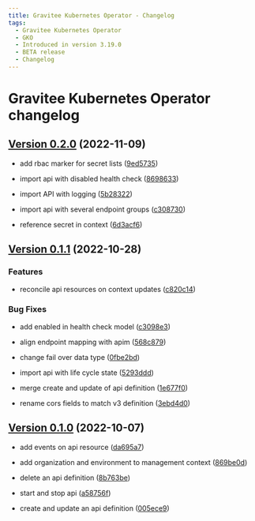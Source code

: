 ```yaml
---
title: Gravitee Kubernetes Operator - Changelog
tags:
  - Gravitee Kubernetes Operator
  - GKO
  - Introduced in version 3.19.0
  - BETA release
  - Changelog
---
```


# Gravitee Kubernetes Operator changelog


## [Version 0.2.0](https://github.com/gravitee-io/gravitee-kubernetes-operator/compare/0.1.1…0.2.0) (2022-11-09)

-   add rbac marker for secret lists
    ([9ed5735](https://github.com/gravitee-io/gravitee-kubernetes-operator/commit/9ed5735300acd5d208b485573a4915d0151bed6f))

-   import api with disabled health check
    ([8698633](https://github.com/gravitee-io/gravitee-kubernetes-operator/commit/869863348960b00d7775088f7b988e0ae97a1e7f))

-   import API with logging
    ([5b28322](https://github.com/gravitee-io/gravitee-kubernetes-operator/commit/5b2832235a4b57451c0aeabede356fd068014b50))

-   import api with several endpoint groups
    ([c308730](https://github.com/gravitee-io/gravitee-kubernetes-operator/commit/c308730b5b1d66e375319d85646b254826f1c391))

<!-- -->

-   reference secret in context
    ([6d3acf6](https://github.com/gravitee-io/gravitee-kubernetes-operator/commit/6d3acf66b277fb00407096b0c862d472b93f45a3))

## [Version 0.1.1](https://github.com/gravitee-io/gravitee-kubernetes-operator/compare/0.1.0…0.1.1) (2022-10-28)

### Features

-   reconcile api resources on context updates
    ([c820c14](https://github.com/gravitee-io/gravitee-kubernetes-operator/commit/c820c1472d050e3676f3ff5823d1d530f31b5852))

### Bug Fixes

-   add enabled in health check model
    ([c3098e3](https://github.com/gravitee-io/gravitee-kubernetes-operator/commit/c3098e3dd7e375c72697a14b64b6b0aaf3d94dd0))

-   align endpoint mapping with apim
    ([568c879](https://github.com/gravitee-io/gravitee-kubernetes-operator/commit/568c8795a22345334a01273d115de7609043fac4))

-   change fail over data type
    ([0fbe2bd](https://github.com/gravitee-io/gravitee-kubernetes-operator/commit/0fbe2bdd607fc431b92e428f94954e08a4fbe2a0))

-   import api with life cycle state
    ([5293ddd](https://github.com/gravitee-io/gravitee-kubernetes-operator/commit/5293dddf5aee6f7373f3013e9bbeba7525ffd77c))

-   merge create and update of api definition
    ([1e677f0](https://github.com/gravitee-io/gravitee-kubernetes-operator/commit/1e677f0de588eb4a37b1f59fd8ba384fcfbc6b52))

-   rename cors fields to match v3 definition
    ([3ebd4d0](https://github.com/gravitee-io/gravitee-kubernetes-operator/commit/3ebd4d0cd3ee6f545f51e27e6fd087bfa618f7d5))

## [Version 0.1.0](https://github.com/gravitee-io/gravitee-kubernetes-operator/compare/0.0.0…0.1.0) (2022-10-07)

-   add events on api resource
    ([da695a7](https://github.com/gravitee-io/gravitee-kubernetes-operator/commit/da695a721e58ff5187484c258bb41ea8d9591434))

-   add organization and environment to management context
    ([869be0d](https://github.com/gravitee-io/gravitee-kubernetes-operator/commit/869be0dc8cffbfc083e201b310a698921684423c))

-   delete an api definition
    ([8b763be](https://github.com/gravitee-io/gravitee-kubernetes-operator/commit/8b763be49ec779fcdbd7682bbf41b4815060c4ea))

-   start and stop api
    ([a58756f](https://github.com/gravitee-io/gravitee-kubernetes-operator/commit/a58756f276f06ec9e72de36847c6408719552895))

-   create and update an api definition
    ([005ece9](https://github.com/gravitee-io/gravitee-kubernetes-operator/commit/005ece9c61744c5a3ebb1a449cbb935bfa1deb18))
